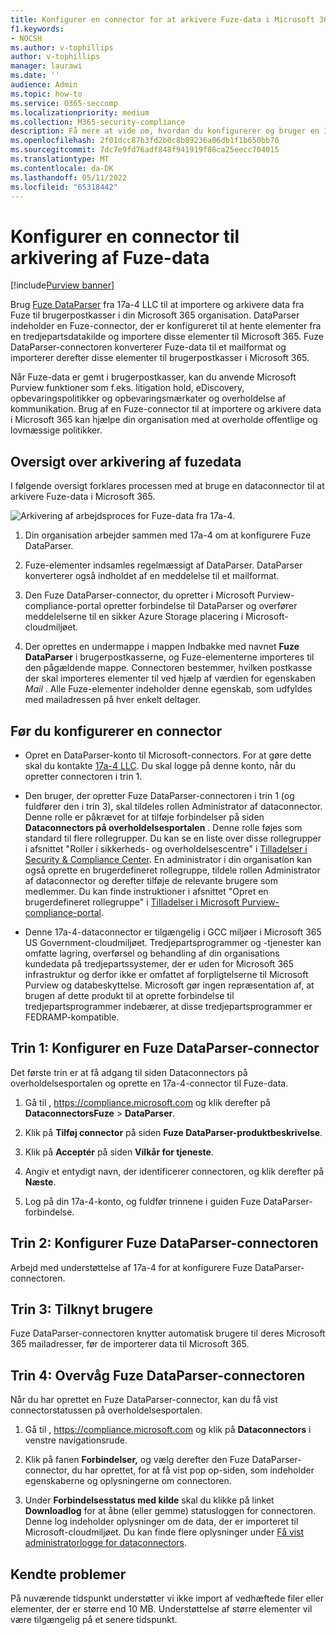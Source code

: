 ```yaml
---
title: Konfigurer en connector for at arkivere Fuze-data i Microsoft 365
f1.keywords:
- NOCSH
ms.author: v-tophillips
author: v-tophillips
manager: laurawi
ms.date: ''
audience: Admin
ms.topic: how-to
ms.service: O365-seccomp
ms.localizationpriority: medium
ms.collection: M365-security-compliance
description: Få mere at vide om, hvordan du konfigurerer og bruger en 17a-4 Fuze DataParser-connector til at importere og arkivere Fuze-data i Microsoft 365.
ms.openlocfilehash: 2f01dcc87b3fd2b0c8b89236a06db1f1b650bb70
ms.sourcegitcommit: 7dc7e9fd76adf848f941919f86ca25eecc704015
ms.translationtype: MT
ms.contentlocale: da-DK
ms.lasthandoff: 05/11/2022
ms.locfileid: "65318442"
---
```

# <a name="set-up-a-connector-to-archive-fuze-data"></a>Konfigurer en connector til arkivering af Fuze-data

[!include[Purview banner](../includes/purview-rebrand-banner.md)]

Brug [Fuze DataParser](https://www.17a-4.com/fuze-dataparser/) fra 17a-4 LLC til at importere og arkivere data fra Fuze til brugerpostkasser i din Microsoft 365 organisation. DataParser indeholder en Fuze-connector, der er konfigureret til at hente elementer fra en tredjepartsdatakilde og importere disse elementer til Microsoft 365. Fuze DataParser-connectoren konverterer Fuze-data til et mailformat og importerer derefter disse elementer til brugerpostkasser i Microsoft 365.

Når Fuze-data er gemt i brugerpostkasser, kan du anvende Microsoft Purview funktioner som f.eks. litigation hold, eDiscovery, opbevaringspolitikker og opbevaringsmærkater og overholdelse af kommunikation. Brug af en Fuze-connector til at importere og arkivere data i Microsoft 365 kan hjælpe din organisation med at overholde offentlige og lovmæssige politikker.

## <a name="overview-of-archiving-fuze-data"></a>Oversigt over arkivering af fuzedata

I følgende oversigt forklares processen med at bruge en dataconnector til at arkivere Fuze-data i Microsoft 365.

![Arkivering af arbejdsproces for Fuze-data fra 17a-4.](../media/FuzeDataParserConnectorWorkflow.png)

1. Din organisation arbejder sammen med 17a-4 om at konfigurere Fuze DataParser.

2. Fuze-elementer indsamles regelmæssigt af DataParser. DataParser konverterer også indholdet af en meddelelse til et mailformat.

3. Den Fuze DataParser-connector, du opretter i Microsoft Purview-compliance-portal opretter forbindelse til DataParser og overfører meddelelserne til en sikker Azure Storage placering i Microsoft-cloudmiljøet.

4. Der oprettes en undermappe i mappen Indbakke med navnet **Fuze DataParser** i brugerpostkasserne, og Fuze-elementerne importeres til den pågældende mappe. Connectoren bestemmer, hvilken postkasse der skal importeres elementer til ved hjælp af værdien for egenskaben *Mail* . Alle Fuze-elementer indeholder denne egenskab, som udfyldes med mailadressen på hver enkelt deltager.

## <a name="before-you-set-up-a-connector"></a>Før du konfigurerer en connector

- Opret en DataParser-konto til Microsoft-connectors. For at gøre dette skal du kontakte [17a-4 LLC](https://www.17a-4.com/contact/). Du skal logge på denne konto, når du opretter connectoren i trin 1.

- Den bruger, der opretter Fuze DataParser-connectoren i trin 1 (og fuldfører den i trin 3), skal tildeles rollen Administrator af dataconnector. Denne rolle er påkrævet for at tilføje forbindelser på siden **Dataconnectors på overholdelsesportalen** . Denne rolle føjes som standard til flere rollegrupper. Du kan se en liste over disse rollegrupper i afsnittet "Roller i sikkerheds- og overholdelsescentre" i [Tilladelser i Security & Compliance Center](../security/office-365-security/permissions-in-the-security-and-compliance-center.md#roles-in-the-security--compliance-center). En administrator i din organisation kan også oprette en brugerdefineret rollegruppe, tildele rollen Administrator af dataconnector og derefter tilføje de relevante brugere som medlemmer. Du kan finde instruktioner i afsnittet "Opret en brugerdefineret rollegruppe" i [Tilladelser i Microsoft Purview-compliance-portal](microsoft-365-compliance-center-permissions.md#create-a-custom-role-group).

- Denne 17a-4-dataconnector er tilgængelig i GCC miljøer i Microsoft 365 US Government-cloudmiljøet. Tredjepartsprogrammer og -tjenester kan omfatte lagring, overførsel og behandling af din organisations kundedata på tredjepartssystemer, der er uden for Microsoft 365 infrastruktur og derfor ikke er omfattet af forpligtelserne til Microsoft Purview og databeskyttelse. Microsoft gør ingen repræsentation af, at brugen af dette produkt til at oprette forbindelse til tredjepartsprogrammer indebærer, at disse tredjepartsprogrammer er FEDRAMP-kompatible.

## <a name="step-1-set-up-a-fuze-dataparser-connector"></a>Trin 1: Konfigurer en Fuze DataParser-connector

Det første trin er at få adgang til siden Dataconnectors på overholdelsesportalen og oprette en 17a-4-connector til Fuze-data.

1. Gå til , <https://compliance.microsoft.com> og klik derefter på **DataconnectorsFuze** >  **DataParser**.

2. Klik på **Tilføj connector** på siden **Fuze DataParser-produktbeskrivelse**.

3. Klik på **Acceptér** på siden **Vilkår for tjeneste**.

4. Angiv et entydigt navn, der identificerer connectoren, og klik derefter på **Næste**.

5. Log på din 17a-4-konto, og fuldfør trinnene i guiden Fuze DataParser-forbindelse.

## <a name="step-2-configure-the-fuze-dataparser-connector"></a>Trin 2: Konfigurer Fuze DataParser-connectoren

Arbejd med understøttelse af 17a-4 for at konfigurere Fuze DataParser-connectoren.

## <a name="step-3-map-users"></a>Trin 3: Tilknyt brugere

Fuze DataParser-connectoren knytter automatisk brugere til deres Microsoft 365 mailadresser, før de importerer data til Microsoft 365.

## <a name="step-4-monitor-the-fuze-dataparser-connector"></a>Trin 4: Overvåg Fuze DataParser-connectoren

Når du har oprettet en Fuze DataParser-connector, kan du få vist connectorstatussen på overholdelsesportalen.

1. Gå til , <https://compliance.microsoft.com> og klik på **Dataconnectors** i venstre navigationsrude.

2. Klik på fanen **Forbindelser,** og vælg derefter den Fuze DataParser-connector, du har oprettet, for at få vist pop op-siden, som indeholder egenskaberne og oplysningerne om connectoren.

3. Under **Forbindelsesstatus med kilde** skal du klikke på linket **Downloadlog** for at åbne (eller gemme) statusloggen for connectoren. Denne log indeholder oplysninger om de data, der er importeret til Microsoft-cloudmiljøet. Du kan finde flere oplysninger under [Få vist administratorlogge for dataconnectors](data-connector-admin-logs.md).

## <a name="known-issues"></a>Kendte problemer

På nuværende tidspunkt understøtter vi ikke import af vedhæftede filer eller elementer, der er større end 10 MB. Understøttelse af større elementer vil være tilgængelig på et senere tidspunkt.
